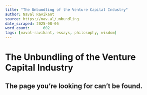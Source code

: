 ```yaml
---
title: "The Unbundling of the Venture Capital Industry"
author: Naval Ravikant
source: https://nav.al/unbundling
date_scraped: 2025-08-06
word_count:      602
tags: [naval-ravikant, essays, philosophy, wisdom]
---
```


# The Unbundling of the Venture Capital Industry

## The page you’re looking for can’t be found.

